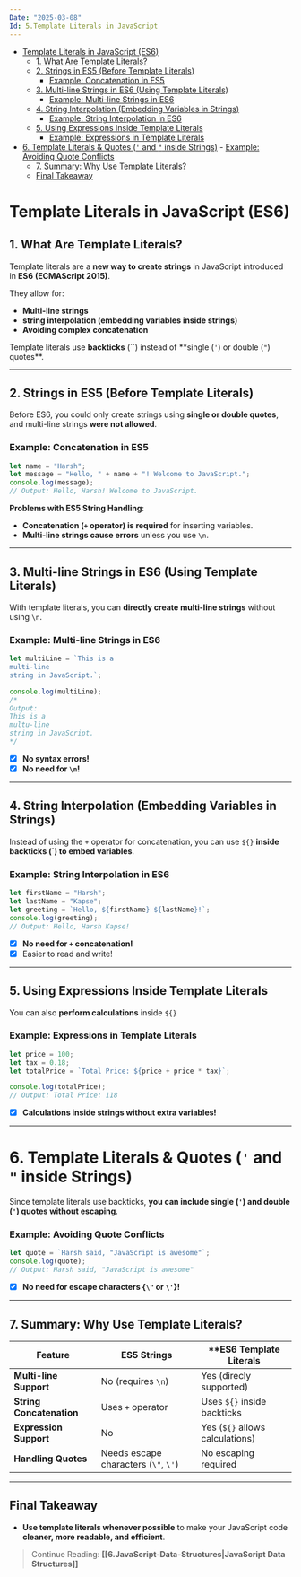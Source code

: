 ```yaml
---
Date: "2025-03-08"
Id: 5.Template Literals in JavaScript
---
```


<!--toc:start-->

- [Template Literals in JavaScript (ES6)](#template-literals-in-javascript-es6)
  - [1. What Are Template Literals?](#1-what-are-template-literals)
  - [2. Strings in ES5 (Before Template Literals)](#2-strings-in-es5-before-template-literals)
    - [Example: Concatenation in ES5](#example-concatenation-in-es5)
  - [3. Multi-line Strings in ES6 (Using Template Literals)](#3-multi-line-strings-in-es6-using-template-literals)
    - [Example: Multi-line Strings in ES6](#example-multi-line-strings-in-es6)
  - [4. String Interpolation (Embedding Variables in Strings)](#4-string-interpolation-embedding-variables-in-strings)
    - [Example: String Interpolation in ES6](#example-string-interpolation-in-es6)
  - [5. Using Expressions Inside Template Literals](#5-using-expressions-inside-template-literals)
    - [Example: Expressions in Template Literals](#example-expressions-in-template-literals)
- [6. Template Literals & Quotes (`'` and `"` inside Strings)](#6-template-literals-quotes-and-inside-strings) - [Example: Avoiding Quote Conflicts](#example-avoiding-quote-conflicts)
  - [7. Summary: Why Use Template Literals?](#7-summary-why-use-template-literals)
  - [Final Takeaway](#final-takeaway)
  <!--toc:end-->

# Template Literals in JavaScript (ES6)

## 1. What Are Template Literals?

Template literals are a **new way to create strings** in JavaScript introduced in **ES6 (ECMAScript 2015)**.

They allow for:

- **Multi-line strings**
- **string interpolation (embedding variables inside strings)**
- **Avoiding complex concatenation**

Template literals use **backticks** (``) instead of **single (`'`) or double (`"`) quotes\*\*.

---

## 2. Strings in ES5 (Before Template Literals)

Before ES6, you could only create strings using **single or double quotes**, and multi-line strings **were not allowed**.

### Example: Concatenation in ES5

```javascript
let name = "Harsh";
let message = "Hello, " + name + "! Welcome to JavaScript.";
console.log(message);
// Output: Hello, Harsh! Welcome to JavaScript.
```

**Problems with ES5 String Handling**:

- **Concatenation (`+` operator) is required** for inserting variables.
- **Multi-line strings cause errors** unless you use `\n`.

---

## 3. Multi-line Strings in ES6 (Using Template Literals)

With template literals, you can **directly create multi-line strings** without using `\n`.

### Example: Multi-line Strings in ES6

```javascript
let multiLine = `This is a 
multi-line
string in JavaScript.`;

console.log(multiLine);
/*
Output:
This is a
multu-line 
string in JavaScript.
*/
```

- [x] **No syntax errors!**
- [x] **No need for `\n`!**

---

## 4. String Interpolation (Embedding Variables in Strings)

Instead of using the `+` operator for concatenation, you can use `${}` **inside backticks (`) to embed variables**.

### Example: String Interpolation in ES6

```javascript
let firstName = "Harsh";
let lastName = "Kapse";
let greeting = `Hello, ${firstName} ${lastName}!`;
console.log(greeting);
// Output: Hello, Harsh Kapse!
```

- [x] **No need for `+` concatenation!**
- [x] Easier to read and write!

---

## 5. Using Expressions Inside Template Literals

You can also **perform calculations** inside `${}`

### Example: Expressions in Template Literals

```javascript
let price = 100;
let tax = 0.18;
let totalPrice = `Total Price: ${price + price * tax}`;

console.log(totalPrice);
// Output: Total Price: 118
```

- [x] **Calculations inside strings without extra variables!**

---

# 6. Template Literals & Quotes (`'` and `"` inside Strings)

Since template literals use backticks, **you can include single (`'`) and double (`'`) quotes without escaping**.

### Example: Avoiding Quote Conflicts

```javascript
let quote = `Harsh said, "JavaScript is awesome"`;
console.log(quote);
// Output: Harsh said, "JavaScript is awesome"
```

- [x] **No need for escape characters {`\"` or `\'`}!**

---

## 7. Summary: Why Use Template Literals?

| **Feature**              | **ES5 Strings**                      | \*\*ES6 Template Literals       |
| ------------------------ | ------------------------------------ | ------------------------------- |
| **Multi-line Support**   | No (requires `\n`)                   | Yes (direcly supported)         |
| **String Concatenation** | Uses `+` operator                    | Uses `${}` inside backticks     |
| **Expression Support**   | No                                   | Yes (`${}` allows calculations) |
| **Handling Quotes**      | Needs escape characters (`\"`, `\'`) | No escaping required            |

---

## Final Takeaway

- **Use template literals whenever possible** to make your JavaScript code **cleaner, more readable, and efficient**.

> Continue Reading: **[[6.JavaScript-Data-Structures|JavaScript Data Structures]]**
